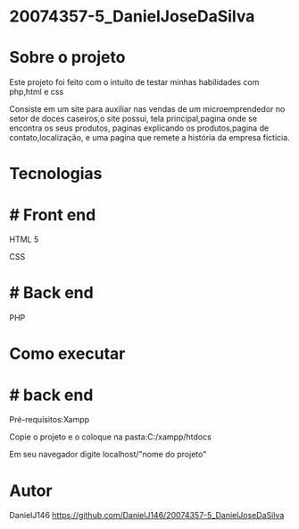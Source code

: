 # 20074357-5_DanielJoseDaSilva

# Sobre o projeto

Este projeto foi feito com o intuito de testar  minhas habilidades com php,html e css

Consiste em um site para auxiliar nas vendas de um microemprendedor no setor de doces caseiros,o site possui, tela principal,pagina onde se encontra os seus produtos, paginas explicando os produtos,pagina de contato,localização, e uma pagina que remete a história da empresa ficticia.

# Tecnologias
# # Front end
HTML 5

CSS
# # Back end
PHP

# Como executar
# # back end
Pré-requisitos:Xampp

Copie o projeto e o coloque na pasta:C:/xampp/htdocs

Em seu navegador digite localhost/"nome do projeto"

# Autor
DanielJ146
https://github.com/DanielJ146/20074357-5_DanielJoseDaSilva
